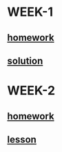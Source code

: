 # WEEK-1
## [homework](./WEEK-1/homework/README.md)

## [solution](./WEEK-1/solution/app.js)


# WEEK-2
## [homework](./WEEK-2/homework/README.md)

## [lesson](./WEEK-2/lesson/index.html)